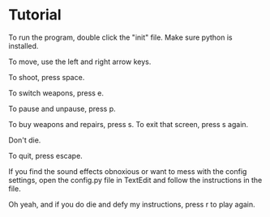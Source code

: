 # Tutorial
To run the program, double click the "init" file. Make sure python is installed.

To move, use the left and right arrow keys.

To shoot, press space.

To switch weapons, press e.

To pause and unpause, press p.

To buy weapons and repairs, press s. To exit that screen, press s again.

Don't die.

To quit, press escape.

If you find the sound effects obnoxious or want to mess with the config
settings, open the config.py file in TextEdit and follow the instructions
in the file.

Oh yeah, and if you do die and defy my instructions,
press r to play again.